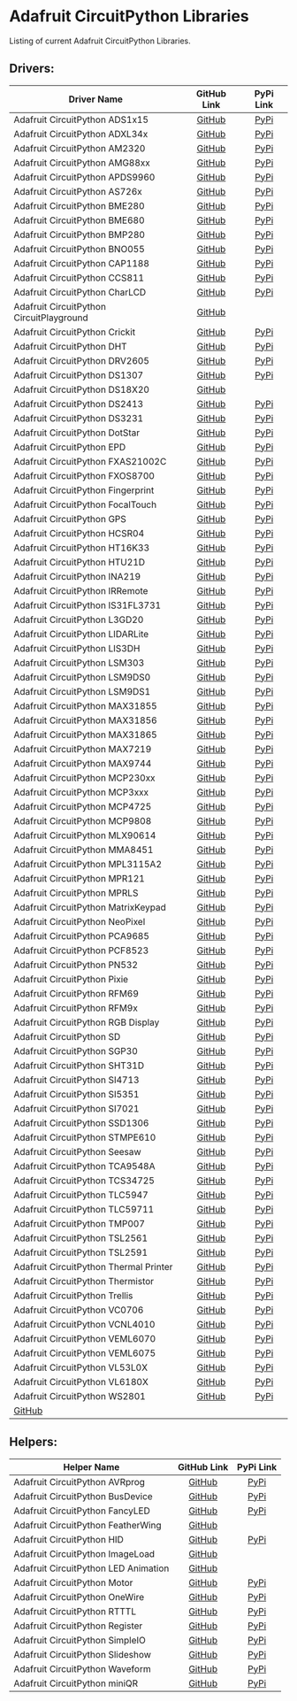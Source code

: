 # Adafruit CircuitPython Libraries
Listing of current Adafruit CircuitPython Libraries.

## Drivers:
Driver Name|GitHub Link|PyPi Link
---|:---:|:---:|
Adafruit CircuitPython ADS1x15|[GitHub](https://github.com/adafruit/Adafruit_CircuitPython_ADS1x15.git)| [PyPi](https://pypi.org/project/adafruit-circuitpython-ads1x15)
Adafruit CircuitPython ADXL34x|[GitHub](https://github.com/adafruit/Adafruit_CircuitPython_ADXL34x.git)| [PyPi](https://pypi.org/project/adafruit-circuitpython-adxl34x)
Adafruit CircuitPython AM2320|[GitHub](https://github.com/adafruit/Adafruit_CircuitPython_AM2320.git)| [PyPi](https://pypi.org/project/adafruit-circuitpython-am2320)
Adafruit CircuitPython AMG88xx|[GitHub](https://github.com/adafruit/Adafruit_CircuitPython_AMG88xx.git)| [PyPi](https://pypi.org/project/adafruit-circuitpython-amg88xx)
Adafruit CircuitPython APDS9960|[GitHub](https://github.com/adafruit/Adafruit_CircuitPython_APDS9960.git)| [PyPi](https://pypi.org/project/adafruit-circuitpython-apds9960)
Adafruit CircuitPython AS726x|[GitHub](https://github.com/adafruit/Adafruit_CircuitPython_AS726x.git)| [PyPi](https://pypi.org/project/adafruit-circuitpython-as726x)
Adafruit CircuitPython BME280|[GitHub](https://github.com/adafruit/Adafruit_CircuitPython_BME280.git)| [PyPi](https://pypi.org/project/adafruit-circuitpython-bme280)
Adafruit CircuitPython BME680|[GitHub](https://github.com/adafruit/Adafruit_CircuitPython_BME680.git)| [PyPi](https://pypi.org/project/adafruit-circuitpython-bme680)
Adafruit CircuitPython BMP280|[GitHub](https://github.com/adafruit/Adafruit_CircuitPython_BMP280.git)| [PyPi](https://pypi.org/project/adafruit-circuitpython-bmp280)
Adafruit CircuitPython BNO055|[GitHub](https://github.com/adafruit/Adafruit_CircuitPython_BNO055.git)| [PyPi](https://pypi.org/project/adafruit-circuitpython-bno055)
Adafruit CircuitPython CAP1188|[GitHub](https://github.com/adafruit/Adafruit_CircuitPython_CAP1188.git)| [PyPi](https://pypi.org/project/adafruit-circuitpython-cap1188)
Adafruit CircuitPython CCS811|[GitHub](https://github.com/adafruit/Adafruit_CircuitPython_CCS811.git)| [PyPi](https://pypi.org/project/adafruit-circuitpython-ccs811)
Adafruit CircuitPython CharLCD|[GitHub](https://github.com/adafruit/Adafruit_CircuitPython_CharLCD.git)| [PyPi](https://pypi.org/project/adafruit-circuitpython-charlcd)
Adafruit CircuitPython CircuitPlayground|[GitHub](https://github.com/adafruit/Adafruit_CircuitPython_CircuitPlayground.git)|
Adafruit CircuitPython Crickit|[GitHub](https://github.com/adafruit/Adafruit_CircuitPython_Crickit.git)| [PyPi](https://pypi.org/project/adafruit-circuitpython-crickit)
Adafruit CircuitPython DHT|[GitHub](https://github.com/adafruit/Adafruit_CircuitPython_DHT.git)| [PyPi](https://pypi.org/project/adafruit-circuitpython-dht)
Adafruit CircuitPython DRV2605|[GitHub](https://github.com/adafruit/Adafruit_CircuitPython_DRV2605.git)| [PyPi](https://pypi.org/project/adafruit-circuitpython-drv2605)
Adafruit CircuitPython DS1307|[GitHub](https://github.com/adafruit/Adafruit_CircuitPython_DS1307.git)| [PyPi](https://pypi.org/project/adafruit-circuitpython-ds1307)
Adafruit CircuitPython DS18X20|[GitHub](https://github.com/adafruit/Adafruit_CircuitPython_DS18X20.git)|
Adafruit CircuitPython DS2413|[GitHub](https://github.com/adafruit/Adafruit_CircuitPython_DS2413.git)| [PyPi](https://pypi.org/project/adafruit-circuitpython-ds2413)
Adafruit CircuitPython DS3231|[GitHub](https://github.com/adafruit/Adafruit_CircuitPython_DS3231.git)| [PyPi](https://pypi.org/project/adafruit-circuitpython-ds3231)
Adafruit CircuitPython DotStar|[GitHub](https://github.com/adafruit/Adafruit_CircuitPython_DotStar.git)| [PyPi](https://pypi.org/project/adafruit-circuitpython-dotstar)
Adafruit CircuitPython EPD|[GitHub](https://github.com/adafruit/Adafruit_CircuitPython_EPD.git)| [PyPi](https://pypi.org/project/adafruit-circuitpython-epd)
Adafruit CircuitPython FXAS21002C|[GitHub](https://github.com/adafruit/Adafruit_CircuitPython_FXAS21002C.git)| [PyPi](https://pypi.org/project/adafruit-circuitpython-fxas21002c)
Adafruit CircuitPython FXOS8700|[GitHub](https://github.com/adafruit/Adafruit_CircuitPython_FXOS8700.git)| [PyPi](https://pypi.org/project/adafruit-circuitpython-fxos8700)
Adafruit CircuitPython Fingerprint|[GitHub](https://github.com/adafruit/Adafruit_CircuitPython_Fingerprint.git)| [PyPi](https://pypi.org/project/adafruit-circuitpython-fingerprint)
Adafruit CircuitPython FocalTouch|[GitHub](https://github.com/adafruit/Adafruit_CircuitPython_FocalTouch.git)| [PyPi](https://pypi.org/project/adafruit-circuitpython-focaltouch)
Adafruit CircuitPython GPS|[GitHub](https://github.com/adafruit/Adafruit_CircuitPython_GPS.git)| [PyPi](https://pypi.org/project/adafruit-circuitpython-gps)
Adafruit CircuitPython HCSR04|[GitHub](https://github.com/adafruit/Adafruit_CircuitPython_HCSR04.git)| [PyPi](https://pypi.org/project/adafruit-circuitpython-hcsr04)
Adafruit CircuitPython HT16K33|[GitHub](https://github.com/adafruit/Adafruit_CircuitPython_HT16K33.git)| [PyPi](https://pypi.org/project/adafruit-circuitpython-ht16k33)
Adafruit CircuitPython HTU21D|[GitHub](https://github.com/adafruit/Adafruit_CircuitPython_HTU21D.git)| [PyPi](https://pypi.org/project/adafruit-circuitpython-htu21d)
Adafruit CircuitPython INA219|[GitHub](https://github.com/adafruit/Adafruit_CircuitPython_INA219.git)| [PyPi](https://pypi.org/project/adafruit-circuitpython-ina219)
Adafruit CircuitPython IRRemote|[GitHub](https://github.com/adafruit/Adafruit_CircuitPython_IRRemote.git)| [PyPi](https://pypi.org/project/adafruit-circuitpython-irremote)
Adafruit CircuitPython IS31FL3731|[GitHub](https://github.com/adafruit/Adafruit_CircuitPython_IS31FL3731.git)| [PyPi](https://pypi.org/project/adafruit-circuitpython-is31fl3731)
Adafruit CircuitPython L3GD20|[GitHub](https://github.com/adafruit/Adafruit_CircuitPython_L3GD20.git)| [PyPi](https://pypi.org/project/adafruit-circuitpython-l3gd20)
Adafruit CircuitPython LIDARLite|[GitHub](https://github.com/adafruit/Adafruit_CircuitPython_LIDARLite.git)| [PyPi](https://pypi.org/project/adafruit-circuitpython-lidarlite)
Adafruit CircuitPython LIS3DH|[GitHub](https://github.com/adafruit/Adafruit_CircuitPython_LIS3DH.git)| [PyPi](https://pypi.org/project/adafruit-circuitpython-lis3dh)
Adafruit CircuitPython LSM303|[GitHub](https://github.com/adafruit/Adafruit_CircuitPython_LSM303.git)| [PyPi](https://pypi.org/project/adafruit-circuitpython-lsm303)
Adafruit CircuitPython LSM9DS0|[GitHub](https://github.com/adafruit/Adafruit_CircuitPython_LSM9DS0.git)| [PyPi](https://pypi.org/project/adafruit-circuitpython-lsm9ds0)
Adafruit CircuitPython LSM9DS1|[GitHub](https://github.com/adafruit/Adafruit_CircuitPython_LSM9DS1.git)| [PyPi](https://pypi.org/project/adafruit-circuitpython-lsm9ds1)
Adafruit CircuitPython MAX31855|[GitHub](https://github.com/adafruit/Adafruit_CircuitPython_MAX31855.git)| [PyPi](https://pypi.org/project/adafruit-circuitpython-max31855)
Adafruit CircuitPython MAX31856|[GitHub](https://github.com/adafruit/Adafruit_CircuitPython_MAX31856.git)| [PyPi](https://pypi.org/project/adafruit-circuitpython-max31856)
Adafruit CircuitPython MAX31865|[GitHub](https://github.com/adafruit/Adafruit_CircuitPython_MAX31865.git)| [PyPi](https://pypi.org/project/adafruit-circuitpython-max31865)
Adafruit CircuitPython MAX7219|[GitHub](https://github.com/adafruit/Adafruit_CircuitPython_MAX7219.git)| [PyPi](https://pypi.org/project/adafruit-circuitpython-max7219)
Adafruit CircuitPython MAX9744|[GitHub](https://github.com/adafruit/Adafruit_CircuitPython_MAX9744.git)| [PyPi](https://pypi.org/project/adafruit-circuitpython-max9744)
Adafruit CircuitPython MCP230xx|[GitHub](https://github.com/adafruit/Adafruit_CircuitPython_MCP230xx.git)| [PyPi](https://pypi.org/project/adafruit-circuitpython-mcp230xx)
Adafruit CircuitPython MCP3xxx|[GitHub](https://github.com/adafruit/Adafruit_CircuitPython_MCP3xxx.git)| [PyPi](https://pypi.org/project/adafruit-circuitpython-mcp3xxx)
Adafruit CircuitPython MCP4725|[GitHub](https://github.com/adafruit/Adafruit_CircuitPython_MCP4725.git)| [PyPi](https://pypi.org/project/adafruit-circuitpython-mcp4725)
Adafruit CircuitPython MCP9808|[GitHub](https://github.com/adafruit/Adafruit_CircuitPython_MCP9808.git)| [PyPi](https://pypi.org/project/adafruit-circuitpython-mcp9808)
Adafruit CircuitPython MLX90614|[GitHub](https://github.com/adafruit/Adafruit_CircuitPython_MLX90614.git)| [PyPi](https://pypi.org/project/adafruit-circuitpython-mlx90614)
Adafruit CircuitPython MMA8451|[GitHub](https://github.com/adafruit/Adafruit_CircuitPython_MMA8451.git)| [PyPi](https://pypi.org/project/adafruit-circuitpython-mma8451)
Adafruit CircuitPython MPL3115A2|[GitHub](https://github.com/adafruit/Adafruit_CircuitPython_MPL3115A2.git)| [PyPi](https://pypi.org/project/adafruit-circuitpython-mpl3115a2)
Adafruit CircuitPython MPR121|[GitHub](https://github.com/adafruit/Adafruit_CircuitPython_MPR121.git)| [PyPi](https://pypi.org/project/adafruit-circuitpython-mpr121)
Adafruit CircuitPython MPRLS|[GitHub](https://github.com/adafruit/Adafruit_CircuitPython_MPRLS.git)| [PyPi](https://pypi.org/project/adafruit-circuitpython-mprls)
Adafruit CircuitPython MatrixKeypad|[GitHub](https://github.com/adafruit/Adafruit_CircuitPython_MatrixKeypad.git)| [PyPi](https://pypi.org/project/adafruit-circuitpython-matrixkeypad)
Adafruit CircuitPython NeoPixel|[GitHub](https://github.com/adafruit/Adafruit_CircuitPython_NeoPixel.git)| [PyPi](https://pypi.org/project/adafruit-circuitpython-neopixel)
Adafruit CircuitPython PCA9685|[GitHub](https://github.com/adafruit/Adafruit_CircuitPython_PCA9685.git)| [PyPi](https://pypi.org/project/adafruit-circuitpython-pca9685)
Adafruit CircuitPython PCF8523|[GitHub](https://github.com/adafruit/Adafruit_CircuitPython_PCF8523.git)| [PyPi](https://pypi.org/project/adafruit-circuitpython-pcf8523)
Adafruit CircuitPython PN532|[GitHub](https://github.com/adafruit/Adafruit_CircuitPython_PN532.git)| [PyPi](https://pypi.org/project/adafruit-circuitpython-pn532)
Adafruit CircuitPython Pixie|[GitHub](https://github.com/adafruit/Adafruit_CircuitPython_Pixie.git)| [PyPi](https://pypi.org/project/adafruit-circuitpython-pixie)
Adafruit CircuitPython RFM69|[GitHub](https://github.com/adafruit/Adafruit_CircuitPython_RFM69.git)| [PyPi](https://pypi.org/project/adafruit-circuitpython-rfm69)
Adafruit CircuitPython RFM9x|[GitHub](https://github.com/adafruit/Adafruit_CircuitPython_RFM9x.git)| [PyPi](https://pypi.org/project/adafruit-circuitpython-rfm9x)
Adafruit CircuitPython RGB Display|[GitHub](https://github.com/adafruit/Adafruit_CircuitPython_RGB_Display.git)| [PyPi](https://pypi.org/project/adafruit-circuitpython-rgb-display)
Adafruit CircuitPython SD|[GitHub](https://github.com/adafruit/Adafruit_CircuitPython_SD.git)| [PyPi](https://pypi.org/project/adafruit-circuitpython-sd)
Adafruit CircuitPython SGP30|[GitHub](https://github.com/adafruit/Adafruit_CircuitPython_SGP30.git)| [PyPi](https://pypi.org/project/adafruit-circuitpython-sgp30)
Adafruit CircuitPython SHT31D|[GitHub](https://github.com/adafruit/Adafruit_CircuitPython_SHT31D.git)| [PyPi](https://pypi.org/project/adafruit-circuitpython-sht31d)
Adafruit CircuitPython SI4713|[GitHub](https://github.com/adafruit/Adafruit_CircuitPython_SI4713.git)| [PyPi](https://pypi.org/project/adafruit-circuitpython-si4713)
Adafruit CircuitPython SI5351|[GitHub](https://github.com/adafruit/Adafruit_CircuitPython_SI5351.git)| [PyPi](https://pypi.org/project/adafruit-circuitpython-si5351)
Adafruit CircuitPython SI7021|[GitHub](https://github.com/adafruit/Adafruit_CircuitPython_SI7021.git)| [PyPi](https://pypi.org/project/adafruit-circuitpython-si7021)
Adafruit CircuitPython SSD1306|[GitHub](https://github.com/adafruit/Adafruit_CircuitPython_SSD1306.git)| [PyPi](https://pypi.org/project/adafruit-circuitpython-ssd1306)
Adafruit CircuitPython STMPE610|[GitHub](https://github.com/adafruit/Adafruit_CircuitPython_STMPE610.git)| [PyPi](https://pypi.org/project/adafruit-circuitpython-stmpe610)
Adafruit CircuitPython Seesaw|[GitHub](https://github.com/adafruit/Adafruit_CircuitPython_Seesaw.git)| [PyPi](https://pypi.org/project/adafruit-circuitpython-seesaw)
Adafruit CircuitPython TCA9548A|[GitHub](https://github.com/adafruit/Adafruit_CircuitPython_TCA9548A.git)| [PyPi](https://pypi.org/project/adafruit-circuitpython-tca9548a)
Adafruit CircuitPython TCS34725|[GitHub](https://github.com/adafruit/Adafruit_CircuitPython_TCS34725.git)| [PyPi](https://pypi.org/project/adafruit-circuitpython-tcs34725)
Adafruit CircuitPython TLC5947|[GitHub](https://github.com/adafruit/Adafruit_CircuitPython_TLC5947.git)| [PyPi](https://pypi.org/project/adafruit-circuitpython-tlc5947)
Adafruit CircuitPython TLC59711|[GitHub](https://github.com/adafruit/Adafruit_CircuitPython_TLC59711.git)| [PyPi](https://pypi.org/project/adafruit-circuitpython-tlc59711)
Adafruit CircuitPython TMP007|[GitHub](https://github.com/adafruit/Adafruit_CircuitPython_TMP007.git)| [PyPi](https://pypi.org/project/adafruit-circuitpython-tmp007)
Adafruit CircuitPython TSL2561|[GitHub](https://github.com/adafruit/Adafruit_CircuitPython_TSL2561.git)| [PyPi](https://pypi.org/project/adafruit-circuitpython-tsl2561)
Adafruit CircuitPython TSL2591|[GitHub](https://github.com/adafruit/Adafruit_CircuitPython_TSL2591.git)| [PyPi](https://pypi.org/project/adafruit-circuitpython-tsl2591)
Adafruit CircuitPython Thermal Printer|[GitHub](https://github.com/adafruit/Adafruit_CircuitPython_Thermal_Printer.git)| [PyPi](https://pypi.org/project/adafruit-circuitpython-thermal-printer)
Adafruit CircuitPython Thermistor|[GitHub](https://github.com/adafruit/Adafruit_CircuitPython_Thermistor.git)| [PyPi](https://pypi.org/project/adafruit-circuitpython-thermistor)
Adafruit CircuitPython Trellis|[GitHub](https://github.com/adafruit/Adafruit_CircuitPython_Trellis.git)| [PyPi](https://pypi.org/project/adafruit-circuitpython-trellis)
Adafruit CircuitPython VC0706|[GitHub](https://github.com/adafruit/Adafruit_CircuitPython_VC0706.git)| [PyPi](https://pypi.org/project/adafruit-circuitpython-vc0706)
Adafruit CircuitPython VCNL4010|[GitHub](https://github.com/adafruit/Adafruit_CircuitPython_VCNL4010.git)| [PyPi](https://pypi.org/project/adafruit-circuitpython-vcnl4010)
Adafruit CircuitPython VEML6070|[GitHub](https://github.com/adafruit/Adafruit_CircuitPython_VEML6070.git)| [PyPi](https://pypi.org/project/adafruit-circuitpython-veml6070)
Adafruit CircuitPython VEML6075|[GitHub](https://github.com/adafruit/Adafruit_CircuitPython_VEML6075.git)| [PyPi](https://pypi.org/project/adafruit-circuitpython-veml6075)
Adafruit CircuitPython VL53L0X|[GitHub](https://github.com/adafruit/Adafruit_CircuitPython_VL53L0X.git)| [PyPi](https://pypi.org/project/adafruit-circuitpython-vl53l0x)
Adafruit CircuitPython VL6180X|[GitHub](https://github.com/adafruit/Adafruit_CircuitPython_VL6180X.git)| [PyPi](https://pypi.org/project/adafruit-circuitpython-vl6180x)
Adafruit CircuitPython WS2801|[GitHub](https://github.com/adafruit/Adafruit_CircuitPython_WS2801.git)| [PyPi](https://pypi.org/project/adafruit-circuitpython-ws2801)
|[GitHub](https://github.com/adafruit/Adafruit_CircuitPython_NeoTrellis)|

## Helpers:
Helper Name|GitHub Link|PyPi Link
---|:---:|:---:|
Adafruit CircuitPython AVRprog|[GitHub](https://github.com/adafruit/Adafruit_CircuitPython_AVRprog.git)| [PyPi](https://pypi.org/project/adafruit-circuitpython-avrprog)
Adafruit CircuitPython BusDevice|[GitHub](https://github.com/adafruit/Adafruit_CircuitPython_BusDevice.git)| [PyPi](https://pypi.org/project/adafruit-circuitpython-busdevice)
Adafruit CircuitPython FancyLED|[GitHub](https://github.com/adafruit/Adafruit_CircuitPython_FancyLED.git)| [PyPi](https://pypi.org/project/adafruit-circuitpython-fancyled)
Adafruit CircuitPython FeatherWing|[GitHub](https://github.com/adafruit/Adafruit_CircuitPython_FeatherWing.git)|
Adafruit CircuitPython HID|[GitHub](https://github.com/adafruit/Adafruit_CircuitPython_HID.git)| [PyPi](https://pypi.org/project/adafruit-circuitpython-hid)
Adafruit CircuitPython ImageLoad|[GitHub](https://github.com/adafruit/Adafruit_CircuitPython_ImageLoad.git)|
Adafruit CircuitPython LED Animation|[GitHub](https://github.com/adafruit/Adafruit_CircuitPython_LED_Animation.git)|
Adafruit CircuitPython Motor|[GitHub](https://github.com/adafruit/Adafruit_CircuitPython_Motor.git)| [PyPi](https://pypi.org/project/adafruit-circuitpython-motor)
Adafruit CircuitPython OneWire|[GitHub](https://github.com/adafruit/Adafruit_CircuitPython_OneWire.git)| [PyPi](https://pypi.org/project/adafruit-circuitpython-onewire)
Adafruit CircuitPython RTTTL|[GitHub](https://github.com/adafruit/Adafruit_CircuitPython_RTTTL.git)| [PyPi](https://pypi.org/project/adafruit-circuitpython-rtttl)
Adafruit CircuitPython Register|[GitHub](https://github.com/adafruit/Adafruit_CircuitPython_Register.git)| [PyPi](https://pypi.org/project/adafruit-circuitpython-register)
Adafruit CircuitPython SimpleIO|[GitHub](https://github.com/adafruit/Adafruit_CircuitPython_SimpleIO.git)| [PyPi](https://pypi.org/project/adafruit-circuitpython-simpleio)
Adafruit CircuitPython Slideshow|[GitHub](https://github.com/adafruit/Adafruit_CircuitPython_Slideshow.git)| [PyPi](https://pypi.org/project/adafruit-circuitpython-slideshow)
Adafruit CircuitPython Waveform|[GitHub](https://github.com/adafruit/Adafruit_CircuitPython_Waveform.git)| [PyPi](https://pypi.org/project/adafruit-circuitpython-waveform)
Adafruit CircuitPython miniQR|[GitHub](https://github.com/adafruit/Adafruit_CircuitPython_miniQR.git)| [PyPi](https://pypi.org/project/adafruit-circuitpython-miniqr)
